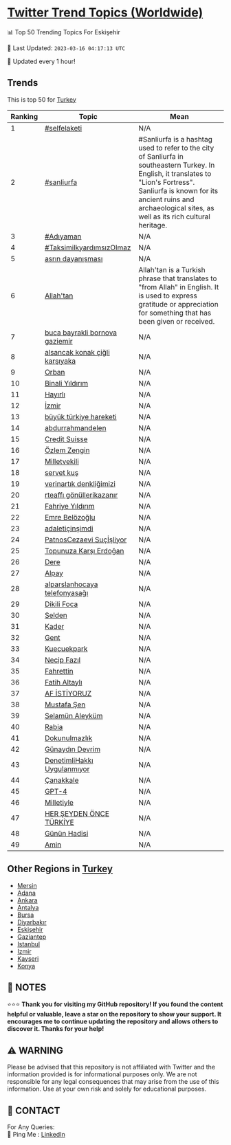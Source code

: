 [Twitter Trend Topics (Worldwide)](https://github.com/ErcinDedeoglu/Twitter-Trend-Topics)
==========


📊 Top 50 Trending Topics For Eskişehir

📆 Last Updated: `2023-03-16 04:17:13 UTC`

🔧 Updated every 1 hour!


## Trends

This is top 50 for [Turkey](</Turkey>)

| Ranking | Topic | Mean |
| ------- | ------------ | ------------ |
| 1 | [#selfelaketi](http://twitter.com/search?q=%23selfelaketi) | N/A |
| 2 | [#sanliurfa](http://twitter.com/search?q=%23sanliurfa) | #Sanliurfa is a hashtag used to refer to the city of Sanliurfa in southeastern Turkey. In English, it translates to "Lion's Fortress". Sanliurfa is known for its ancient ruins and archaeological sites, as well as its rich cultural heritage. |
| 3 | [#Adıyaman](http://twitter.com/search?q=%23Ad%c4%b1yaman) | N/A |
| 4 | [#TaksimilkyardımsızOlmaz](http://twitter.com/search?q=%23Taksimilkyard%c4%b1ms%c4%b1zOlmaz) | N/A |
| 5 | [asrın dayanışması](http://twitter.com/search?q=asr%c4%b1n+dayan%c4%b1%c5%9fmas%c4%b1) | N/A |
| 6 | [Allah'tan](http://twitter.com/search?q=Allah%27tan) | Allah'tan is a Turkish phrase that translates to "from Allah" in English. It is used to express gratitude or appreciation for something that has been given or received. |
| 7 | [buca bayrakli bornova gaziemir](http://twitter.com/search?q=buca+bayrakli+bornova+gaziemir) | N/A |
| 8 | [alsancak konak çiğli karşıyaka](http://twitter.com/search?q=alsancak+konak+%c3%a7i%c4%9fli+kar%c5%9f%c4%b1yaka) | N/A |
| 9 | [Orban](http://twitter.com/search?q=Orban) | N/A |
| 10 | [Binali Yıldırım](http://twitter.com/search?q=Binali+Y%c4%b1ld%c4%b1r%c4%b1m) | N/A |
| 11 | [Hayırlı](http://twitter.com/search?q=Hay%c4%b1rl%c4%b1) | N/A |
| 12 | [İzmir](http://twitter.com/search?q=%c4%b0zmir) | N/A |
| 13 | [büyük türkiye hareketi](http://twitter.com/search?q=b%c3%bcy%c3%bck+t%c3%bcrkiye+hareketi) | N/A |
| 14 | [abdurrahmandelen](http://twitter.com/search?q=abdurrahmandelen) | N/A |
| 15 | [Credit Suisse](http://twitter.com/search?q=Credit+Suisse) | N/A |
| 16 | [Özlem Zengin](http://twitter.com/search?q=%c3%96zlem+Zengin) | N/A |
| 17 | [Milletvekili](http://twitter.com/search?q=Milletvekili) | N/A |
| 18 | [servet kuş](http://twitter.com/search?q=servet+ku%c5%9f) | N/A |
| 19 | [verinartık denkliğimizi](http://twitter.com/search?q=verinart%c4%b1k+denkli%c4%9fimizi) | N/A |
| 20 | [rteaffı gönüllerikazanır](http://twitter.com/search?q=rteaff%c4%b1+g%c3%b6n%c3%bcllerikazan%c4%b1r) | N/A |
| 21 | [Fahriye Yıldırım](http://twitter.com/search?q=Fahriye+Y%c4%b1ld%c4%b1r%c4%b1m) | N/A |
| 22 | [Emre Belözoğlu](http://twitter.com/search?q=Emre+Bel%c3%b6zo%c4%9flu) | N/A |
| 23 | [adaletiçinşimdi](http://twitter.com/search?q=adaleti%c3%a7in%c5%9fimdi) | N/A |
| 24 | [PatnosCezaevi Suçİşliyor](http://twitter.com/search?q=PatnosCezaevi+Su%c3%a7%c4%b0%c5%9fliyor) | N/A |
| 25 | [Topunuza Karşı Erdoğan](http://twitter.com/search?q=Topunuza+Kar%c5%9f%c4%b1+Erdo%c4%9fan) | N/A |
| 26 | [Dere](http://twitter.com/search?q=Dere) | N/A |
| 27 | [Alpay](http://twitter.com/search?q=Alpay) | N/A |
| 28 | [alparslanhocaya telefonyasağı](http://twitter.com/search?q=alparslanhocaya+telefonyasa%c4%9f%c4%b1) | N/A |
| 29 | [Dikili Foca](http://twitter.com/search?q=Dikili+Foca) | N/A |
| 30 | [Selden](http://twitter.com/search?q=Selden) | N/A |
| 31 | [Kader](http://twitter.com/search?q=Kader) | N/A |
| 32 | [Gent](http://twitter.com/search?q=Gent) | N/A |
| 33 | [Kuecuekpark](http://twitter.com/search?q=Kuecuekpark) | N/A |
| 34 | [Necip Fazıl](http://twitter.com/search?q=Necip+Faz%c4%b1l) | N/A |
| 35 | [Fahrettin](http://twitter.com/search?q=Fahrettin) | N/A |
| 36 | [Fatih Altaylı](http://twitter.com/search?q=Fatih+Altayl%c4%b1) | N/A |
| 37 | [AF İSTİYORUZ](http://twitter.com/search?q=AF+%c4%b0ST%c4%b0YORUZ) | N/A |
| 38 | [Mustafa Şen](http://twitter.com/search?q=Mustafa+%c5%9een) | N/A |
| 39 | [Selamün Aleyküm](http://twitter.com/search?q=Selam%c3%bcn+Aleyk%c3%bcm) | N/A |
| 40 | [Rabia](http://twitter.com/search?q=Rabia) | N/A |
| 41 | [Dokunulmazlık](http://twitter.com/search?q=Dokunulmazl%c4%b1k) | N/A |
| 42 | [Günaydın Devrim](http://twitter.com/search?q=G%c3%bcnayd%c4%b1n+Devrim) | N/A |
| 43 | [DenetimliHakkı Uygulanmıyor](http://twitter.com/search?q=DenetimliHakk%c4%b1+Uygulanm%c4%b1yor) | N/A |
| 44 | [Çanakkale](http://twitter.com/search?q=%c3%87anakkale) | N/A |
| 45 | [GPT-4](http://twitter.com/search?q=GPT-4) | N/A |
| 46 | [Milletiyle](http://twitter.com/search?q=Milletiyle) | N/A |
| 47 | [HER ŞEYDEN ÖNCE TÜRKİYE](http://twitter.com/search?q=HER+%c5%9eEYDEN+%c3%96NCE+T%c3%9cRK%c4%b0YE) | N/A |
| 48 | [Günün Hadisi](http://twitter.com/search?q=G%c3%bcn%c3%bcn+Hadisi) | N/A |
| 49 | [Amin](http://twitter.com/search?q=Amin) | N/A |



## Other Regions in [Turkey](</Turkey>)

* [Mersin](</Turkey/Mersin.md>)
* [Adana](</Turkey/Adana.md>)
* [Ankara](</Turkey/Ankara.md>)
* [Antalya](</Turkey/Antalya.md>)
* [Bursa](</Turkey/Bursa.md>)
* [Diyarbakır](</Turkey/Diyarbakır.md>)
* [Eskişehir](</Turkey/Eskişehir.md>)
* [Gaziantep](</Turkey/Gaziantep.md>)
* [Istanbul](</Turkey/Istanbul.md>)
* [Izmir](</Turkey/Izmir.md>)
* [Kayseri](</Turkey/Kayseri.md>)
* [Konya](</Turkey/Konya.md>)



## 📝 NOTES

⭐⭐⭐ **Thank you for visiting my GitHub repository! If you found the content helpful or valuable, leave a star on the repository to show your support. It encourages me to continue updating the repository and allows others to discover it. Thanks for your help!**


## ⚠️ WARNING

Please be advised that this repository is not affiliated with Twitter and the information provided is for informational purposes only. We are not responsible for any legal consequences that may arise from the use of this information. Use at your own risk and solely for educational purposes.


## 📨 CONTACT

 For Any Queries:  
            🏓 Ping Me : [LinkedIn](https://www.linkedin.com/in/ercindedeoglu/)
